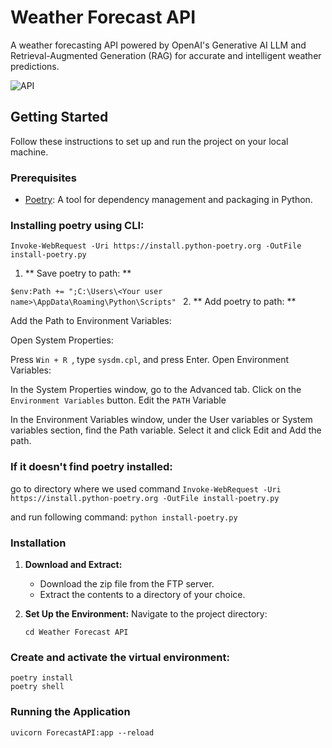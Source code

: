 # Weather Forecast API

A weather forecasting API powered by OpenAI's Generative AI LLM and Retrieval-Augmented Generation (RAG) for accurate and intelligent weather predictions.

![API](https://shorturl.at/3I4Za)

## Getting Started
Follow these instructions to set up and run the project on your local machine.

### Prerequisites

- [Poetry](https://python-poetry.org/docs/#installation): A tool for dependency management and packaging in Python.

### Installing poetry using CLI:
`Invoke-WebRequest -Uri https://install.python-poetry.org -OutFile install-poetry.py`

1. ** Save poetry to path: ** 

`$env:Path += ";C:\Users\<Your user name>\AppData\Roaming\Python\Scripts" `
2. ** Add poetry to path: **


Add the Path to Environment Variables:

Open System Properties:

Press `Win + R `, type `sysdm.cpl`, and press Enter.
Open Environment Variables:

In the System Properties window, go to the Advanced tab.
Click on the `Environment Variables` button.
Edit the `PATH` Variable

In the Environment Variables window, under the User variables or System variables section, find the Path variable.
Select it and click Edit and Add the path.

### If it doesn't find poetry installed:

go to directory where we used command 
`Invoke-WebRequest -Uri https://install.python-poetry.org -OutFile install-poetry.py`

and run following command:
`python install-poetry.py`

### Installation

1. **Download and Extract:**
   - Download the zip file from the FTP server.
   - Extract the contents to a directory of your choice.

2. **Set Up the Environment:**
   Navigate to the project directory:
   
   `cd Weather Forecast API`
### Create and activate the virtual environment:

```
poetry install
poetry shell
```

### Running the Application

```
uvicorn ForecastAPI:app --reload
```


